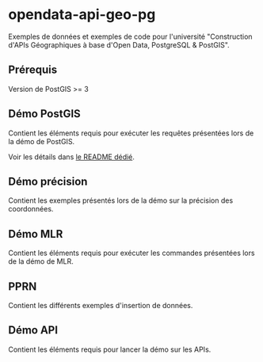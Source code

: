 # opendata-api-geo-pg

Exemples de données et exemples de code pour l'université "Construction d'APIs Géographiques à base d'Open Data, PostgreSQL & PostGIS".

## Prérequis

Version de PostGIS >= 3

## Démo PostGIS

Contient les éléments requis pour exécuter les requêtes présentées lors de la démo de PostGIS.

Voir les détails dans [le README dédié](/demo-postgis/README.md).

## Démo précision

Contient les exemples présentés lors de la démo sur la précision des coordonnées.

## Démo MLR

Contient les éléments requis pour exécuter les commandes présentées lors de la démo de MLR.

## PPRN

Contient les différents exemples d'insertion de données.

## Démo API

Contient les éléments requis pour lancer la démo sur les APIs.

